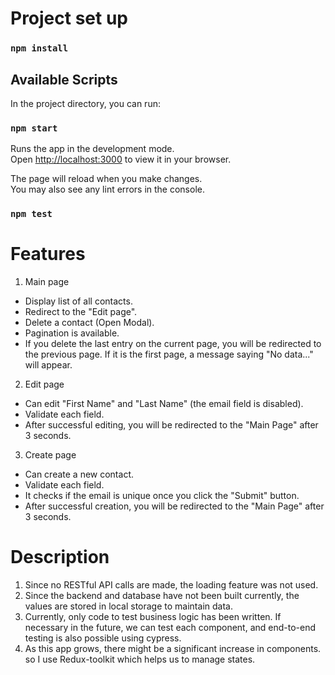 # Project set up

### `npm install`

## Available Scripts

In the project directory, you can run:

### `npm start`

Runs the app in the development mode.\
Open [http://localhost:3000](http://localhost:3000) to view it in your browser.

The page will reload when you make changes.\
You may also see any lint errors in the console.

### `npm test`

# Features

1. Main page

- Display list of all contacts.
- Redirect to the "Edit page".
- Delete a contact (Open Modal).
- Pagination is available.
- If you delete the last entry on the current page, you will be redirected to the previous page. If it is the first page, a message saying "No data..." will appear.

2. Edit page

- Can edit "First Name" and "Last Name" (the email field is disabled).
- Validate each field.
- After successful editing, you will be redirected to the "Main Page" after 3 seconds.

3. Create page

- Can create a new contact.
- Validate each field.
- It checks if the email is unique once you click the "Submit" button.
- After successful creation, you will be redirected to the "Main Page" after 3 seconds.

# Description

1.  Since no RESTful API calls are made, the loading feature was not used.
2.  Since the backend and database have not been built currently, the values are stored in local storage to maintain data.
3.  Currently, only code to test business logic has been written. If necessary in the future, we can test each component, and end-to-end testing is also possible using cypress.
4.  As this app grows, there might be a significant increase in components. so I use Redux-toolkit which helps us to manage states.
